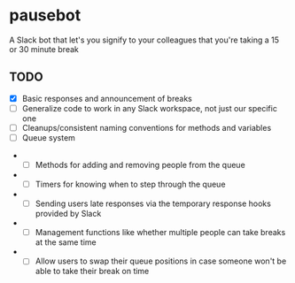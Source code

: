 # pausebot
A Slack bot that let's you signify to your colleagues that you're taking a 15 or 30 minute break 

## TODO
- [x] Basic responses and announcement of breaks
- [ ] Generalize code to work in any Slack workspace, not just our specific one
- [ ] Cleanups/consistent naming conventions for methods and variables
- [ ] Queue system
* - [ ] Methods for adding and removing people from the queue
* - [ ] Timers for knowing when to step through the queue
* - [ ] Sending users late responses via the temporary response hooks provided by Slack
* - [ ] Management functions like whether multiple people can take breaks at the same time
* - [ ] Allow users to swap their queue positions in case someone won't be able to take their break on time